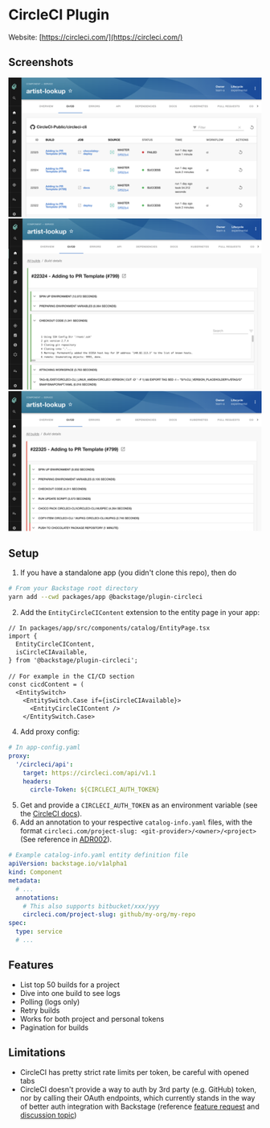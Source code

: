 # CircleCI Plugin

Website: [https://circleci.com/](https://circleci.com/)

## Screenshots

<img src="./src/assets/screenshot-pipeline-list.png" />
<img src="./src/assets/screenshot-build-details.png" />
<img src="./src/assets/screenshot-build-failure.png" />

## Setup

1. If you have a standalone app (you didn't clone this repo), then do

```bash
# From your Backstage root directory
yarn add --cwd packages/app @backstage/plugin-circleci
```

2. Add the `EntityCircleCIContent` extension to the entity page in your app:

```tsx
// In packages/app/src/components/catalog/EntityPage.tsx
import {
  EntityCircleCIContent,
  isCircleCIAvailable,
} from '@backstage/plugin-circleci';

// For example in the CI/CD section
const cicdContent = (
  <EntitySwitch>
    <EntitySwitch.Case if={isCircleCIAvailable}>
      <EntityCircleCIContent />
    </EntitySwitch.Case>
```

4. Add proxy config:

```yaml
# In app-config.yaml
proxy:
  '/circleci/api':
    target: https://circleci.com/api/v1.1
    headers:
      circle-Token: ${CIRCLECI_AUTH_TOKEN}
```

5. Get and provide a `CIRCLECI_AUTH_TOKEN` as an environment variable (see the [CircleCI docs](https://circleci.com/docs/api/#add-an-api-token)).
6. Add an annotation to your respective `catalog-info.yaml` files, with the format `circleci.com/project-slug: <git-provider>/<owner>/<project>` (See reference in [ADR002](https://backstage.io/docs/architecture-decisions/adrs-adr002#format)).

```yaml
# Example catalog-info.yaml entity definition file
apiVersion: backstage.io/v1alpha1
kind: Component
metadata:
  # ...
  annotations:
    # This also supports bitbucket/xxx/yyy
    circleci.com/project-slug: github/my-org/my-repo
spec:
  type: service
  # ...
```

## Features

- List top 50 builds for a project
- Dive into one build to see logs
- Polling (logs only)
- Retry builds
- Works for both project and personal tokens
- Pagination for builds

## Limitations

- CircleCI has pretty strict rate limits per token, be careful with opened tabs
- CircleCI doesn't provide a way to auth by 3rd party (e.g. GitHub) token, nor by calling their OAuth endpoints, which currently stands in the way of better auth integration with Backstage (reference [feature request](https://ideas.circleci.com/api-feature-requests/p/allow-circleci-api-calls-using-github-auth) and [discussion topic](https://discuss.circleci.com/t/circleci-api-authorization-with-github-token/5356))
